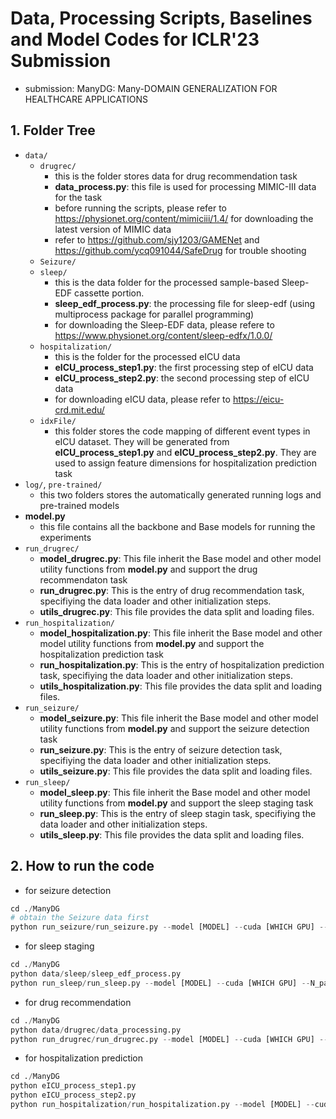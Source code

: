 # Data, Processing Scripts, Baselines and Model Codes for ICLR'23 Submission
- submission: ManyDG: Many-DOMAIN GENERALIZATION FOR HEALTHCARE APPLICATIONS

## 1. Folder Tree
- ```data/```
    - ```drugrec/```
        - this is the folder stores data for drug recommendation task
        - **data_process.py**: this file is used for processing MIMIC-III data for the task
        - before running the scripts, please refer to https://physionet.org/content/mimiciii/1.4/ for downloading the latest version of MIMIC data
        - refer to https://github.com/sjy1203/GAMENet and https://github.com/ycq091044/SafeDrug for trouble shooting
    - ```Seizure/```
    - ```sleep/```
        - this is the data folder for the processed sample-based Sleep-EDF cassette portion.
        - **sleep_edf_process.py**: the processing file for sleep-edf (using multiprocess package for parallel programming)
        - for downloading the Sleep-EDF data, please refere to https://www.physionet.org/content/sleep-edfx/1.0.0/
    - ```hospitalization/```
        - this is the folder for the processed eICU data
        - **eICU_process_step1.py**: the first processing step of eICU data
        - **eICU_process_step2.py**: the second processing step of eICU data
        - for downloading eICU data, please refer to https://eicu-crd.mit.edu/
    - ```idxFile/```
        - this folder stores the code mapping of different event types in eICU dataset. They will be generated from **eICU_process_step1.py** and **eICU_process_step2.py**. They are used to assign feature dimensions for hospitalization prediction task
- ```log/```, ```pre-trained/```
    - this two folders stores the automatically generated running logs and pre-trained models
- **model.py**
    - this file contains all the backbone and Base models for running the experiments
- ```run_drugrec/```
    - **model_drugrec.py**: This file inherit the Base model and other model utility functions from **model.py** and support the drug recommendaton task
    - **run_drugrec.py**: This is the entry of drug recommendation task, specifiying the data loader and other initialization steps.
    - **utils_drugrec.py**: This file provides the data split and loading files.
- ```run_hospitalization/```
    - **model_hospitalization.py**: This file inherit the Base model and other model utility functions from **model.py** and support the hospitalization prediction task
    - **run_hospitalization.py**: This is the entry of hospitalization prediction task, specifiying the data loader and other initialization steps.
    - **utils_hospitalization.py**: This file provides the data split and loading files.
- ```run_seizure/```
    - **model_seizure.py**: This file inherit the Base model and other model utility functions from **model.py** and support the seizure detection task
    - **run_seizure.py**: This is the entry of seizure detection task, specifiying the data loader and other initialization steps.
    - **utils_seizure.py**: This file provides the data split and loading files.
- ```run_sleep/```
    - **model_sleep.py**: This file inherit the Base model and other model utility functions from **model.py** and support the sleep staging task
    - **run_sleep.py**: This is the entry of sleep stagin task, specifiying the data loader and other initialization steps.
    - **utils_sleep.py**: This file provides the data split and loading files.

## 2. How to run the code
- for seizure detection
``` python
cd ./ManyDG
# obtain the Seizure data first
python run_seizure/run_seizure.py --model [MODEL] --cuda [WHICH GPU] --N_vote [DEFAULT 5] --N_pat [N_OF_PAT] --epochs [EPOCHS]
```
- for sleep staging
``` python
cd ./ManyDG
python data/sleep/sleep_edf_process.py
python run_sleep/run_sleep.py --model [MODEL] --cuda [WHICH GPU] --N_pat [N_OF_PAT] --epochs [EPOCHS]
```
- for drug recommendation
``` python
cd ./ManyDG
python data/drugrec/data_processing.py
python run_drugrec/run_drugrec.py --model [MODEL] --cuda [WHICH GPU] --N_pat [N_OF_PAT] --epochs [EPOCHS]
```
- for hospitalization prediction
``` python
cd ./ManyDG
python eICU_process_step1.py
python eICU_process_step2.py
python run_hospitalization/run_hospitalization.py --model [MODEL] --cuda [WHICH GPU] --N_pat [N_OF_PAT] --epochs [EPOCHS]
```